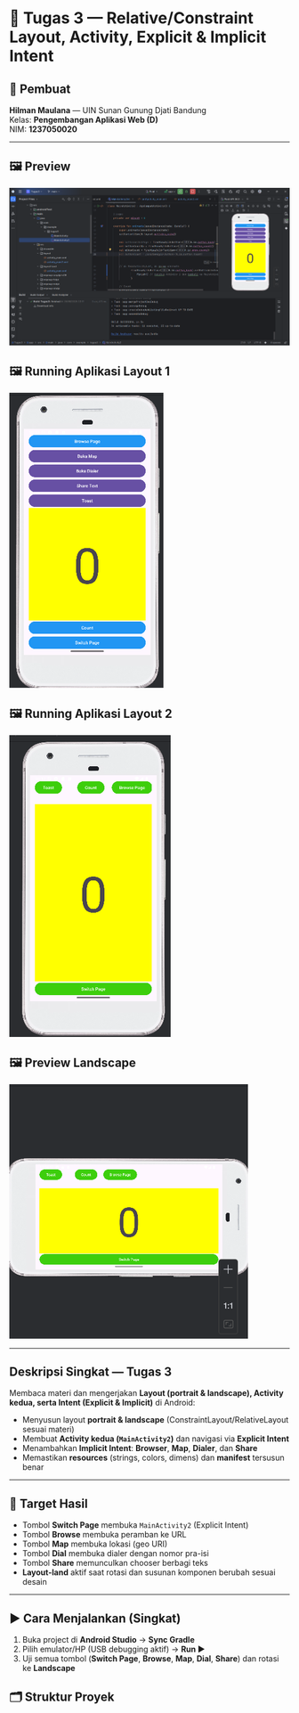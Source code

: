 # 📱 Tugas 3 — Relative/Constraint Layout, Activity, Explicit & Implicit Intent

## 👤 Pembuat
**Hilman Maulana** — UIN Sunan Gunung Djati Bandung  
Kelas: **Pengembangan Aplikasi Web (D)** <br>
NIM: **1237050020**

---

## 🖼️ Preview
![Preview Main (Portrait)](1a.png)

## 🖼️ Running Aplikasi Layout 1
![Preview Main (Landscape)](2a.png)

## 🖼️ Running Aplikasi Layout 2
![Preview Main (Landscape)](2b.png)

## 🖼️ Preview Landscape
![Preview Activity Kedua](3a.png)

---

## Deskripsi Singkat — Tugas 3
Membaca materi dan mengerjakan **Layout (portrait & landscape), Activity kedua, serta Intent (Explicit & Implicit)** di Android:

- Menyusun layout **portrait & landscape** (ConstraintLayout/RelativeLayout sesuai materi)  
- Membuat **Activity kedua (`MainActivity2`)** dan navigasi via **Explicit Intent**  
- Menambahkan **Implicit Intent**: **Browser**, **Map**, **Dialer**, dan **Share**  
- Memastikan **resources** (strings, colors, dimens) dan **manifest** tersusun benar

---

## 🎯 Target Hasil
- Tombol **Switch Page** membuka `MainActivity2` (Explicit Intent)  
- Tombol **Browse** membuka peramban ke URL  
- Tombol **Map** membuka lokasi (geo URI)  
- Tombol **Dial** membuka dialer dengan nomor pra-isi  
- Tombol **Share** memunculkan chooser berbagi teks  
- **Layout-land** aktif saat rotasi dan susunan komponen berubah sesuai desain

---

## ▶️ Cara Menjalankan (Singkat)
1. Buka project di **Android Studio** → **Sync Gradle**  
2. Pilih emulator/HP (USB debugging aktif) → **Run ▶**  
3. Uji semua tombol (**Switch Page**, **Browse**, **Map**, **Dial**, **Share**) dan rotasi ke **Landscape**


## 🗂️ Struktur Proyek
